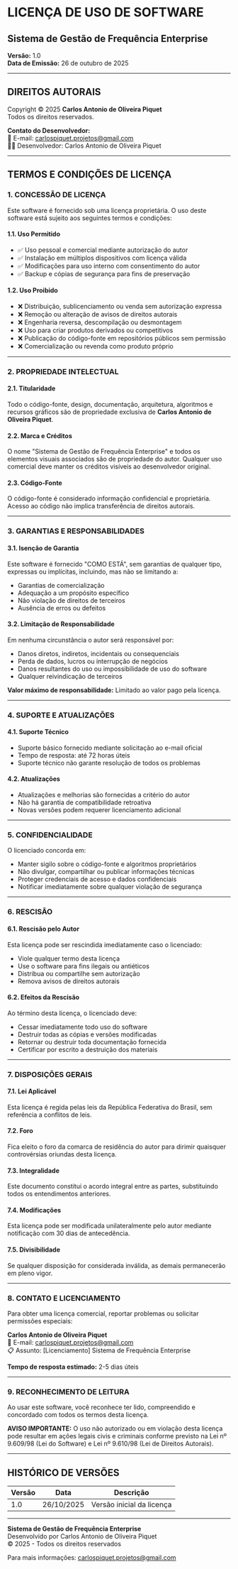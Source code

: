 # LICENÇA DE USO DE SOFTWARE

## Sistema de Gestão de Frequência Enterprise

**Versão:** 1.0  
**Data de Emissão:** 26 de outubro de 2025

---

## DIREITOS AUTORAIS

Copyright © 2025 **Carlos Antonio de Oliveira Piquet**  
Todos os direitos reservados.

**Contato do Desenvolvedor:**  
📧 E-mail: carlospiquet.projetos@gmail.com  
👨‍💻 Desenvolvedor: Carlos Antonio de Oliveira Piquet

---

## TERMOS E CONDIÇÕES DE LICENÇA

### 1. CONCESSÃO DE LICENÇA

Este software é fornecido sob uma licença proprietária. O uso deste software está sujeito aos seguintes termos e condições:

#### 1.1. Uso Permitido
- ✅ Uso pessoal e comercial mediante autorização do autor
- ✅ Instalação em múltiplos dispositivos com licença válida
- ✅ Modificações para uso interno com consentimento do autor
- ✅ Backup e cópias de segurança para fins de preservação

#### 1.2. Uso Proibido
- ❌ Distribuição, sublicenciamento ou venda sem autorização expressa
- ❌ Remoção ou alteração de avisos de direitos autorais
- ❌ Engenharia reversa, descompilação ou desmontagem
- ❌ Uso para criar produtos derivados ou competitivos
- ❌ Publicação do código-fonte em repositórios públicos sem permissão
- ❌ Comercialização ou revenda como produto próprio

---

### 2. PROPRIEDADE INTELECTUAL

#### 2.1. Titularidade
Todo o código-fonte, design, documentação, arquitetura, algoritmos e recursos gráficos são de propriedade exclusiva de **Carlos Antonio de Oliveira Piquet**.

#### 2.2. Marca e Créditos
O nome "Sistema de Gestão de Frequência Enterprise" e todos os elementos visuais associados são de propriedade do autor. Qualquer uso comercial deve manter os créditos visíveis ao desenvolvedor original.

#### 2.3. Código-Fonte
O código-fonte é considerado informação confidencial e proprietária. Acesso ao código não implica transferência de direitos autorais.

---

### 3. GARANTIAS E RESPONSABILIDADES

#### 3.1. Isenção de Garantia
Este software é fornecido "COMO ESTÁ", sem garantias de qualquer tipo, expressas ou implícitas, incluindo, mas não se limitando a:
- Garantias de comercialização
- Adequação a um propósito específico
- Não violação de direitos de terceiros
- Ausência de erros ou defeitos

#### 3.2. Limitação de Responsabilidade
Em nenhuma circunstância o autor será responsável por:
- Danos diretos, indiretos, incidentais ou consequenciais
- Perda de dados, lucros ou interrupção de negócios
- Danos resultantes do uso ou impossibilidade de uso do software
- Qualquer reivindicação de terceiros

**Valor máximo de responsabilidade:** Limitado ao valor pago pela licença.

---

### 4. SUPORTE E ATUALIZAÇÕES

#### 4.1. Suporte Técnico
- Suporte básico fornecido mediante solicitação ao e-mail oficial
- Tempo de resposta: até 72 horas úteis
- Suporte técnico não garante resolução de todos os problemas

#### 4.2. Atualizações
- Atualizações e melhorias são fornecidas a critério do autor
- Não há garantia de compatibilidade retroativa
- Novas versões podem requerer licenciamento adicional

---

### 5. CONFIDENCIALIDADE

O licenciado concorda em:
- Manter sigilo sobre o código-fonte e algoritmos proprietários
- Não divulgar, compartilhar ou publicar informações técnicas
- Proteger credenciais de acesso e dados confidenciais
- Notificar imediatamente sobre qualquer violação de segurança

---

### 6. RESCISÃO

#### 6.1. Rescisão pelo Autor
Esta licença pode ser rescindida imediatamente caso o licenciado:
- Viole qualquer termo desta licença
- Use o software para fins ilegais ou antiéticos
- Distribua ou compartilhe sem autorização
- Remova avisos de direitos autorais

#### 6.2. Efeitos da Rescisão
Ao término desta licença, o licenciado deve:
- Cessar imediatamente todo uso do software
- Destruir todas as cópias e versões modificadas
- Retornar ou destruir toda documentação fornecida
- Certificar por escrito a destruição dos materiais

---

### 7. DISPOSIÇÕES GERAIS

#### 7.1. Lei Aplicável
Esta licença é regida pelas leis da República Federativa do Brasil, sem referência a conflitos de leis.

#### 7.2. Foro
Fica eleito o foro da comarca de residência do autor para dirimir quaisquer controvérsias oriundas desta licença.

#### 7.3. Integralidade
Este documento constitui o acordo integral entre as partes, substituindo todos os entendimentos anteriores.

#### 7.4. Modificações
Esta licença pode ser modificada unilateralmente pelo autor mediante notificação com 30 dias de antecedência.

#### 7.5. Divisibilidade
Se qualquer disposição for considerada inválida, as demais permanecerão em pleno vigor.

---

### 8. CONTATO E LICENCIAMENTO

Para obter uma licença comercial, reportar problemas ou solicitar permissões especiais:

**Carlos Antonio de Oliveira Piquet**  
📧 E-mail: carlospiquet.projetos@gmail.com  
📋 Assunto: [Licenciamento] Sistema de Frequência Enterprise

**Tempo de resposta estimado:** 2-5 dias úteis

---

### 9. RECONHECIMENTO DE LEITURA

Ao usar este software, você reconhece ter lido, compreendido e concordado com todos os termos desta licença.

**AVISO IMPORTANTE:** O uso não autorizado ou em violação desta licença pode resultar em ações legais civis e criminais conforme previsto na Lei nº 9.609/98 (Lei do Software) e Lei nº 9.610/98 (Lei de Direitos Autorais).

---

## HISTÓRICO DE VERSÕES

| Versão | Data | Descrição |
|--------|------|-----------|
| 1.0 | 26/10/2025 | Versão inicial da licença |

---

**Sistema de Gestão de Frequência Enterprise**  
Desenvolvido por Carlos Antonio de Oliveira Piquet  
© 2025 - Todos os direitos reservados

Para mais informações: carlospiquet.projetos@gmail.com
